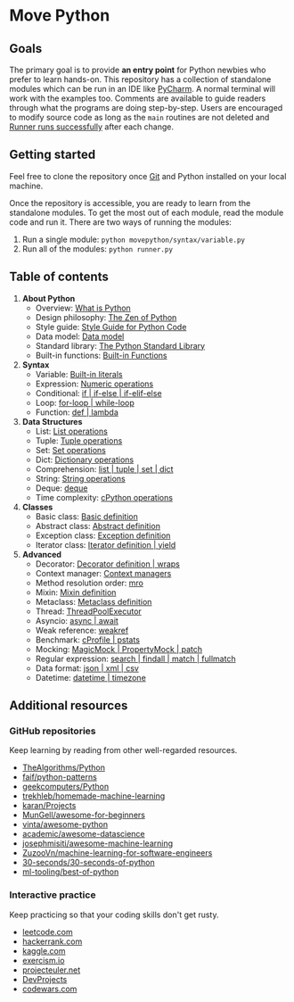 # Move Python

## Goals


The primary goal is to provide **an entry point** for Python newbies who prefer to learn hands-on.
This repository has a collection of standalone modules which can be run in an IDE
like [PyCharm](READMEPycharm.md). A normal terminal will work
with the examples too. Comments are available to guide readers
through what the programs are doing step-by-step. Users are encouraged to modify
source code as long as the `main` routines are not deleted and
[Runner runs successfully](runner.py) after each change.

## Getting started

Feel free to clone the repository once [Git](READMEGit.md) and Python installed on your local machine.

Once the repository is accessible, you are ready to learn from the standalone
modules. To get the most out of each module, read the module code and run it.
There are two ways of running the modules:

1. Run a single module: `python movepython/syntax/variable.py`
2. Run all of the modules: `python runner.py`

## Table of contents

1. **About Python**
    - Overview: [What is Python](https://github.com/trekhleb/learn-python/blob/master/src/getting_started/what_is_python.md)
    - Design philosophy: [The Zen of Python](https://www.python.org/dev/peps/pep-0020/)
    - Style guide: [Style Guide for Python Code](https://www.python.org/dev/peps/pep-0008/)
    - Data model: [Data model](https://docs.python.org/3/reference/datamodel.html)
    - Standard library: [The Python Standard Library](https://docs.python.org/3/library/)
    - Built-in functions: [Built-in Functions](https://docs.python.org/3/library/functions.html)
2. **Syntax**
    - Variable: [Built-in literals](movepython/syntax/variable.py)
    - Expression: [Numeric operations](movepython/syntax/expression.py)
    - Conditional: [if | if-else | if-elif-else](movepython/syntax/conditional.py)
    - Loop: [for-loop | while-loop](movepython/syntax/loop.py)
    - Function: [def | lambda](movepython/syntax/function.py)
3. **Data Structures**
    - List: [List operations](movepython/data_structures/list.py)
    - Tuple: [Tuple operations](movepython/data_structures/tuple.py)
    - Set: [Set operations](movepython/data_structures/set.py)
    - Dict: [Dictionary operations](movepython/data_structures/dict.py)
    - Comprehension: [list | tuple | set | dict](movepython/data_structures/comprehension.py)
    - String: [String operations](movepython/data_structures/string.py)
    - Deque: [deque](movepython/data_structures/deque.py)
    - Time complexity: [cPython operations](https://wiki.python.org/moin/TimeComplexity)
4. **Classes**
    - Basic class: [Basic definition](movepython/classes/basic_class.py)
    - Abstract class: [Abstract definition](movepython/classes/abstract_class.py)
    - Exception class: [Exception definition](movepython/classes/exception_class.py)
    - Iterator class: [Iterator definition | yield](movepython/classes/iterator_class.py)
5. **Advanced**
    - Decorator: [Decorator definition | wraps](movepython/advanced/decorator.py)
    - Context manager: [Context managers](movepython/advanced/context_manager.py)
    - Method resolution order: [mro](movepython/advanced/mro.py)
    - Mixin: [Mixin definition](movepython/advanced/mixin.py)
    - Metaclass: [Metaclass definition](movepython/advanced/meta_class.py)
    - Thread: [ThreadPoolExecutor](movepython/advanced/thread.py)
    - Asyncio: [async | await](movepython/advanced/async.py)
    - Weak reference: [weakref](movepython/advanced/weak_ref.py)
    - Benchmark: [cProfile | pstats](movepython/advanced/benchmark.py)
    - Mocking: [MagicMock | PropertyMock | patch](movepython/advanced/mocking.py)
    - Regular expression: [search | findall | match | fullmatch](movepython/advanced/regex.py)
    - Data format: [json | xml | csv](movepython/advanced/data_format.py)
    - Datetime: [datetime | timezone](movepython/advanced/date_time.py)

## Additional resources

### GitHub repositories

Keep learning by reading from other well-regarded resources.

- [TheAlgorithms/Python](https://github.com/TheAlgorithms/Python)
- [faif/python-patterns](https://github.com/faif/python-patterns)
- [geekcomputers/Python](https://github.com/geekcomputers/Python)
- [trekhleb/homemade-machine-learning](https://github.com/trekhleb/homemade-machine-learning)
- [karan/Projects](https://github.com/karan/Projects)
- [MunGell/awesome-for-beginners](https://github.com/MunGell/awesome-for-beginners)
- [vinta/awesome-python](https://github.com/vinta/awesome-python)
- [academic/awesome-datascience](https://github.com/academic/awesome-datascience)
- [josephmisiti/awesome-machine-learning](https://github.com/josephmisiti/awesome-machine-learning)
- [ZuzooVn/machine-learning-for-software-engineers](https://github.com/ZuzooVn/machine-learning-for-software-engineers)
- [30-seconds/30-seconds-of-python](https://github.com/30-seconds/30-seconds-of-python)
- [ml-tooling/best-of-python](https://github.com/ml-tooling/best-of-python)

### Interactive practice

Keep practicing so that your coding skills don't get rusty.

- [leetcode.com](https://leetcode.com/)
- [hackerrank.com](https://www.hackerrank.com/)
- [kaggle.com](https://www.kaggle.com/)
- [exercism.io](https://exercism.io/)
- [projecteuler.net](https://projecteuler.net/)
- [DevProjects](https://www.codementor.io/projects/python)
- [codewars.com](https://www.codewars.com/)
